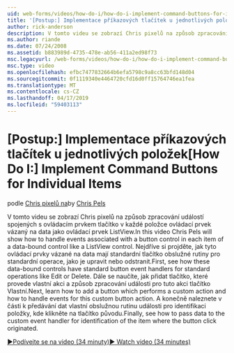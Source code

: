 ```yaml
---
uid: web-forms/videos/how-do-i/how-do-i-implement-command-buttons-for-individual-items
title: '[Postup:] Implementace příkazových tlačítek u jednotlivých položek | Dokumentace Microsoftu'
author: rick-anderson
description: V tomto videu se zobrazí Chris pixelů na způsob zpracování událostí spojených s ovládacím prvkem tlačítko v každé položce ovládací prvek vázaný na data jako ovládací prvek ListView. První...
ms.author: riande
ms.date: 07/24/2008
ms.assetid: b883989d-4735-478e-ab56-411a2ed98f73
msc.legacyurl: /web-forms/videos/how-do-i/how-do-i-implement-command-buttons-for-individual-items
msc.type: video
ms.openlocfilehash: efbc7477832664b6efa5798c9a8cc63bfd148d04
ms.sourcegitcommit: 0f1119340e4464720cfd16d0ff15764746ea1fea
ms.translationtype: MT
ms.contentlocale: cs-CZ
ms.lasthandoff: 04/17/2019
ms.locfileid: "59403113"
---
```

# <a name="how-do-i-implement-command-buttons-for-individual-items"></a><span data-ttu-id="1d79d-104">[Postup:] Implementace příkazových tlačítek u jednotlivých položek</span><span class="sxs-lookup"><span data-stu-id="1d79d-104">[How Do I:] Implement Command Buttons for Individual Items</span></span>

<span data-ttu-id="1d79d-105">podle [Chris pixelů na](https://twitter.com/chrispels)</span><span class="sxs-lookup"><span data-stu-id="1d79d-105">by [Chris Pels](https://twitter.com/chrispels)</span></span>

<span data-ttu-id="1d79d-106">V tomto videu se zobrazí Chris pixelů na způsob zpracování událostí spojených s ovládacím prvkem tlačítko v každé položce ovládací prvek vázaný na data jako ovládací prvek ListView.</span><span class="sxs-lookup"><span data-stu-id="1d79d-106">In this video Chris Pels will show how to handle events associated with a button control in each item of a data-bound control like a ListView control.</span></span> <span data-ttu-id="1d79d-107">Nejdříve si projděte, jak tyto ovládací prvky vázané na data mají standardní tlačítko obslužné rutiny pro standardní operace, jako je upravit nebo odstranit.</span><span class="sxs-lookup"><span data-stu-id="1d79d-107">First, see how these data-bound controls have standard button event handlers for standard operations like Edit or Delete.</span></span> <span data-ttu-id="1d79d-108">Dále se naučíte, jak přidat tlačítko, které provede vlastní akci a způsob zpracování události pro tuto akci tlačítko Vlastní.</span><span class="sxs-lookup"><span data-stu-id="1d79d-108">Next, learn how to add a button which performs a custom action and how to handle events for this custom button action.</span></span> <span data-ttu-id="1d79d-109">A konečně naleznete v části k předávání dat vlastní obslužnou rutinu události pro identifikaci položky, kde klikněte na tlačítko původu.</span><span class="sxs-lookup"><span data-stu-id="1d79d-109">Finally, see how to pass data to the custom event handler for identification of the item where the button click originated.</span></span>

[<span data-ttu-id="1d79d-110">&#9654;Podívejte se na video (34 minuty)</span><span class="sxs-lookup"><span data-stu-id="1d79d-110">&#9654; Watch video (34 minutes)</span></span>](https://channel9.msdn.com/Blogs/ASP-NET-Site-Videos/how-do-i-implement-command-buttons-for-individual-items)
